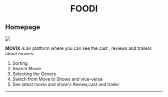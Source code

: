 <h1 align="center"> FOODI </h1>
<h2>Homepage</h2>


<img src="https://github.com/dhiraj19999/FOODI/assets/106136277/99f1c3b7-5f7e-4891-8ac2-945033a29241"/>

<b>MOVIX</b>  is an platform where you can see the cast , reviews and trailers about movies: <br />
1. Sorting<br />
2. Search Movie<br />
3.  Selecting the Geners<br />
4. Switch from Move to Shows and vice-versa<br />
5. See latest movie and show's Review,cast and trailer  <br />
<hr />
